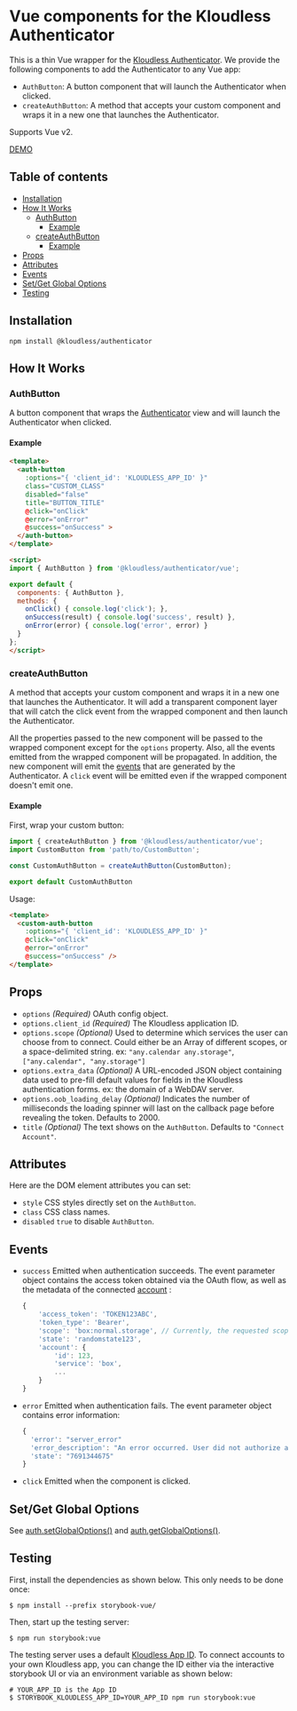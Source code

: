 # Vue components for the Kloudless Authenticator

This is a thin Vue wrapper for the
[Kloudless Authenticator](https://github.com/Kloudless/authenticator).
We provide the following components to add the Authenticator to any Vue app:

- `AuthButton`:
  A button component that will launch the Authenticator when clicked.
- `createAuthButton`:
  A method that accepts your custom component and wraps it in a new one that
  launches the Authenticator.

Supports Vue v2.

<!-- STORY -->

<!-- STORY HIDE START -->

[DEMO](https://kloudless.github.io/authenticator/vue)

<!-- STORY HIDE END -->

## Table of contents

* [Installation](#installation)
* [How It Works](#how-it-works)
  * [AuthButton](#authbutton)
    * [Example](#example)
  * [createAuthButton](#createauthbutton)
    * [Example](#example-1)
* [Props](#props)
* [Attributes](#attributes)
* [Events](#events)
* [Set/Get Global Options](#setget-global-options)
* [Testing](#testing)

## Installation

```shell
npm install @kloudless/authenticator
```

## How It Works

### AuthButton

A button component that wraps the [Authenticator](https://github.com/Kloudless/authenticator)
view and will launch the Authenticator when clicked.

#### Example

```html
<template>
  <auth-button
    :options="{ 'client_id': 'KLOUDLESS_APP_ID' }"
    class="CUSTOM_CLASS"
    disabled="false"
    title="BUTTON_TITLE"
    @click="onClick"
    @error="onError"
    @success="onSuccess" >
  </auth-button>
</template>

<script>
import { AuthButton } from '@kloudless/authenticator/vue';

export default {
  components: { AuthButton },
  methods: {
    onClick() { console.log('click'); },
    onSuccess(result) { console.log('success', result) },
    onError(error) { console.log('error', error) }
  }
};
</script>
```

### createAuthButton

A method that accepts your custom component and wraps it in a new one that
launches the Authenticator.
It will add a transparent component layer that will catch the click event from
the wrapped component and then launch the Authenticator.

All the properties passed to the new component will be passed to the wrapped
component except for the `options` property.
Also, all the events emitted from the wrapped component will be propagated.
In addition, the new component will emit the [events](#events) that
are generated by the Authenticator.
A `click` event will be emitted even if the wrapped component doesn't emit one.

#### Example

First, wrap your custom button:
```javascript
import { createAuthButton } from '@kloudless/authenticator/vue';
import CustomButton from 'path/to/CustomButton';

const CustomAuthButton = createAuthButton(CustomButton);

export default CustomAuthButton
```

Usage:
```html
<template>
  <custom-auth-button
    :options="{ 'client_id': 'KLOUDLESS_APP_ID' }"
    @click="onClick"
    @error="onError"
    @success="onSuccess" />
</template>
```

## Props

- `options` _(Required)_
  OAuth config object.
- `options.client_id` _(Required)_
  The Kloudless application ID.
- `options.scope` _(Optional)_
  Used to determine which services the user can choose from to connect.
  Could either be an Array of different scopes, or a space-delimited string.
  ex: `"any.calendar any.storage"`, `["any.calendar", "any.storage"]`
- `options.extra_data` _(Optional)_
  A URL-encoded JSON object containing data used to pre-fill default values for
  fields in the Kloudless authentication forms.
  ex: the domain of a WebDAV server.
- `options.oob_loading_delay` _(Optional)_
  Indicates the number of milliseconds the loading spinner will last on the
  callback page before revealing the token. Defaults to 2000.
- `title` _(Optional)_
  The text shows on the `AuthButton`.
  Defaults to `"Connect Account"`.

## Attributes

Here are the DOM element attributes you can set:

- `style`
  CSS styles directly set on the `AuthButton`.
- `class`
  CSS class names.
- `disabled`
  `true` to disable `AuthButton`.

## Events

- `success`
  Emitted when authentication succeeds. The event parameter object
  contains the access token obtained via the OAuth flow, as well as
  the metadata of the connected
  [account](https://developers.kloudless.com/docs/latest/authentication#accounts)
  :
  ```javascript
  {
      'access_token': 'TOKEN123ABC',
      'token_type': 'Bearer',
      'scope': 'box:normal.storage', // Currently, the requested scope is returned
      'state': 'randomstate123',
      'account': {
          'id': 123,
          'service': 'box',
          ...
      }
  }
  ```
- `error`
  Emitted when authentication fails. The event parameter object contains
  error information:
  ```javascript
  {
    'error': "server_error"
    'error_description': "An error occurred. User did not authorize access to account"
    'state': "7691344675"
  }
  ```
- `click`
  Emitted when the component is clicked.

## Set/Get Global Options

See [auth.setGlobalOptions()](https://github.com/Kloudless/authenticator#authsetglobaloptions)
and [auth.getGlobalOptions()](https://github.com/Kloudless/authenticator#authgetglobaloptions).

## Testing

First, install the dependencies as shown below. This only needs to be
done once:
```shell
$ npm install --prefix storybook-vue/
```

Then, start up the testing server:
```shell
$ npm run storybook:vue
```

The testing server uses a default
[Kloudless App ID](https://developers.kloudless.com/applications/*/details).
To connect accounts to your own Kloudless app, you can change the ID either via
the interactive storybook UI or via an environment variable as shown below:

```shell
# YOUR_APP_ID is the App ID
$ STORYBOOK_KLOUDLESS_APP_ID=YOUR_APP_ID npm run storybook:vue
```
